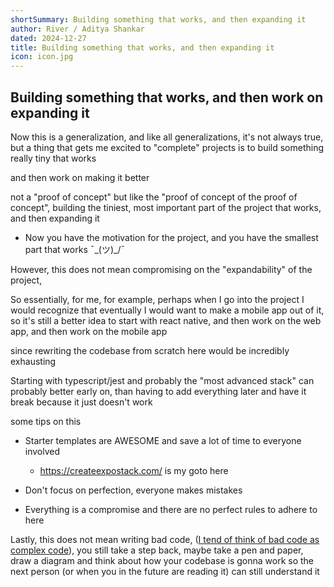 ```yaml
---
shortSummary: Building something that works, and then expanding it
author: River / Aditya Shankar
dated: 2024-12-27
title: Building something that works, and then expanding it
icon: icon.jpg
---
```


## Building something that works, and then work on expanding it

Now this is a generalization, and like all generalizations, it's not always true, but a thing that gets me excited to "complete" projects is to build something really tiny that works

and then work on making it better

not a "proof of concept" but like the "proof of concept of the proof of concept", building the tiniest, most important part of the project that works, and then expanding it

- Now you have the motivation for the project, and you have the smallest part that works ¯\_(ツ)_/¯

However, this does not mean compromising on the "expandability" of the project,

So essentially, for me, for example, perhaps when I go into the project I would recognize that eventually I would want to make a mobile app out of it, so it's still a better idea to start with react native, and then work on the web app, and then work on the mobile app

since rewriting the codebase from scratch here would be incredibly exhausting

Starting with typescript/jest and probably the "most advanced stack" can probably better early on, than having to add everything later and have it break because it just doesn't work

some tips on this

- Starter templates are AWESOME and save a lot of time to everyone involved
   - https://createexpostack.com/ is my goto here

- Don't focus on perfection, everyone makes mistakes

- Everything is a compromise and there are no perfect rules to adhere to here

Lastly, this does not mean writing bad code, ([I tend of think of bad code as complex code](https://minds.md/zakirullin/cognitive)), you still take a step back, maybe take a pen and paper, draw a diagram and think about how your codebase is gonna work so the next person (or when you in the future are reading it) can still understand it

